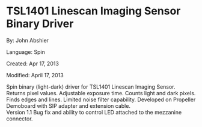 # TSL1401 Linescan Imaging Sensor Binary Driver

By: John Abshier

Language: Spin

Created: Apr 17, 2013

Modified: April 17, 2013

Spin binary (light-dark) driver for TSL1401 Linescan Imaging Sensor. Returns pixel values. Adjustable exposure time. Counts light and dark pixels. Finds edges and lines. Limited noise filter capability. Developed on Propeller Demoboard with SIP adapter and extension cable.  
Version 1.1 Bug fix and ability to control LED attached to the mezzanine connector.
